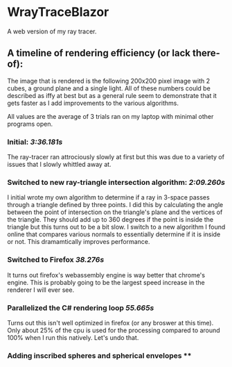 # WrayTraceBlazor

A web version of my ray tracer.


## A timeline of rendering efficiency (or lack there-of):

The image that is rendered is the following 200x200 pixel image with 2 cubes, a ground plane and a single light. All of these numbers could be described as iffy at best but as a general rule seem to demonstrate that it gets faster as I add improvements to the various algorithms.

All values are the average of 3 trials ran on my laptop with minimal other programs open. 

### Initial: *3:36.181s*
The ray-tracer ran attrociously slowly at first but this was due to a variety of issues that I slowly whittled away at.

### Switched to new ray-triangle intersection algorithm: *2:09.260s*
I initial wrote my own algorithm to determine if a ray in 3-space passes through a triangle defined by three points. I did this by calculating the angle between the point of intersection on the triangle's plane and the vertices of the triangle. They should add up to 360 degrees if the point is inside the triangle but this turns out to be a bit slow. I switch to a new algorithm I found online that compares various normals to essentially determine if it is inside or not. This dramamtically improves performance.

### Switched to Firefox *38.276s*
It turns out firefox's webassembly engine is way better that chrome's engine. This is probably going to be the largest speed increase in the renderer I will ever see.

### Parallelized the C# rendering loop *55.665s*
Turns out this isn't well optimized in firefox (or any broswer at this time). Only about 25% of the cpu is used for the processing compared to around 100% when I run this natively. Let's undo that.

### Adding inscribed spheres and spherical envelopes **
